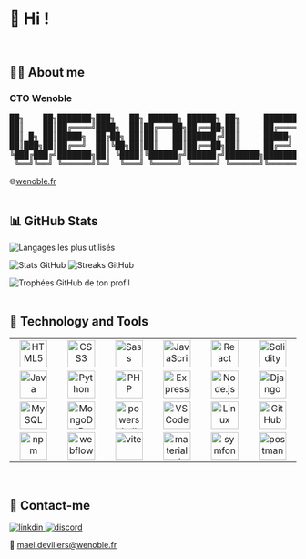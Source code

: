 # 👋 Hi !
<br>

## 👨‍💻 About me

### CTO Wenoble
<pre>
██╗    ██╗███████╗███╗   ██╗ ██████╗ ██████╗ ██╗     ███████╗
██║    ██║██╔════╝████╗  ██║██╔═══██╗██╔══██╗██║     ██╔════╝
██║ █╗ ██║█████╗  ██╔██╗ ██║██║   ██║██████╔╝██║     █████╗  
██║███╗██║██╔══╝  ██║╚██╗██║██║   ██║██╔══██╗██║     ██╔══╝  
╚███╔███╔╝███████╗██║ ╚████║╚██████╔╝██████╔╝███████╗███████╗
 ╚══╝╚══╝ ╚══════╝╚═╝  ╚═══╝ ╚═════╝ ╚═════╝ ╚══════╝╚══════╝
</pre>
🌐<a href="https://www.wenoble.fr">wenoble.fr</a>
<br><br>

## 📊 GitHub Stats
<img src="https://github-readme-stats.vercel.app/api/top-langs/?username=maeldvllrs&layout=compact&theme=radical" alt="Langages les plus utilisés"/>
<p>
  <img src="https://github-readme-stats.vercel.app/api?username=maeldvllrs&show_icons=true&theme=radical" alt="Stats GitHub"/>
  <img src="https://github-readme-streak-stats.herokuapp.com/?user=maeldvllrs&theme=radical" alt="Streaks GitHub"/>
</p>
<img src="https://github-profile-trophy.vercel.app/?username=maeldvllrs&theme=radical&no-bg=true" alt="Trophées GitHub de ton profil"/>
<br><br>


## 🔧 Technology and Tools
<table>
  <tr>
    <td align="center" width="96">
      <img src="https://skillicons.dev/icons?i=html" width="48" height="48" alt="HTML5" />
    </td>
    <td align="center" width="96">
      <img src="https://skillicons.dev/icons?i=css" width="48" height="48" alt="CSS3" />
    </td>
    <td align="center" width="96">
      <img src="https://techstack-generator.vercel.app/sass-icon.svg" width="48" height="48" alt="Sass" />
    </td>
    <td align="center" width="96">
      <img src="https://techstack-generator.vercel.app/js-icon.svg" width="48" height="48" alt="JavaScript" />
    </td>
    <td align="center" width="96">
      <img src="https://techstack-generator.vercel.app/react-icon.svg" width="48" height="48" alt="React" />
    </td>
    <td align="center" width="96">
      <img src="https://skillicons.dev/icons?i=solidity" width="48" height="48" alt="Solidity" />
    </td>
  </tr>
  <tr>
    <td align="center" width="96">
      <img src="https://techstack-generator.vercel.app/java-icon.svg" width="48" height="48" alt="Java" />
    </td>
    <td align="center" width="96">
      <img src="https://techstack-generator.vercel.app/python-icon.svg" width="48" height="48" alt="Python" />
    </td>
    <td align="center" width="96">
      <img src="https://skillicons.dev/icons?i=php" width="48" height="48" alt="PHP" />
    </td>
    <td align="center" width="96">
      <img src="https://skillicons.dev/icons?i=express" width="48" height="48" alt="Express" />
    </td>
    <td align="center" width="96">
      <img src="https://user-images.githubusercontent.com/25181517/183568594-85e280a7-0d7e-4d1a-9028-c8c2209e073c.png" width="48" height="48" alt="Node.js" />
    </td>
    <td align="center" width="96">
      <img src="https://techstack-generator.vercel.app/django-icon.svg" width="48" height="48" alt="Django" />
    </td>
  </tr>
  <tr>
    <td align="center" width="96">
      <img src="https://techstack-generator.vercel.app/mysql-icon.svg" width="48" height="48" alt="MySQL" />
    </td>
    <td align="center" width="96">
      <img src="https://skillicons.dev/icons?i=mongodb" width="48" height="48" alt="MongoDB" />
    </td>
    <td align="center" width="96">
      <img src="https://skillicons.dev/icons?i=powershell" width="48" height="48" alt="powershell" />
    </td>
    <td align="center" width="96">
      <img src="https://skillicons.dev/icons?i=vscode" width="48" height="48" alt="VSCode" />
    </td>
    <td align="center" width="96">
      <img src="https://skillicons.dev/icons?i=linux" width="48" height="48" alt="Linux" />
    </td>
    <td align="center" width="96">
      <img src="https://techstack-generator.vercel.app/github-icon.svg" width="48" height="48" alt="GitHub" />
    </td>
  </tr>
  <tr>
    <td align="center" width="96">
      <img src="https://skillicons.dev/icons?i=npm" width="48" height="48" alt="npm" />
    </td>
    <td align="center" width="96">
      <img src="https://skillicons.dev/icons?i=webflow" width="48" height="48" alt="webflow" />
    </td>
    <td align="center" width="96">
      <img src="https://skillicons.dev/icons?i=vite" width="48" height="48" alt="vite" />
    </td>
    <td align="center" width="96">
      <img src="https://skillicons.dev/icons?i=materialui" width="48" height="48" alt="materialui" />
    </td>
    <td align="center" width="96">
      <img src="https://skillicons.dev/icons?i=symfony" width="48" height="48" alt="symfony" />
    </td>
    <td align="center" width="96">
      <img src="https://skillicons.dev/icons?i=postman" width="48" height="48" alt="postman" />
    </td>
  </tr>
</table>
<br>

## 🤝 Contact-me

<a href="https://www.linkedin.com/in/mael-devillers-b12a5b236">
  <img src="https://skillicons.dev/icons?i=linkedin" alt="linkdin"/>
</a>
<a href="https://discordapp.com/users/664478556608266260">
  <img src="https://skillicons.dev/icons?i=discord" alt="discord"/>
</a>
<br>
<p>📧 <a href="mailto: mael.devillers@wenoble.fr">mael.devillers@wenoble.fr</a></p>

